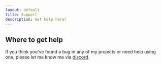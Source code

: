 ```yaml
---
layout: default
title: Support
description: Get help here!
---
```


## Where to get help

If you think you've found a bug in any of my projects or need help using one, please let me know me via [discord](https://discordapp.com/invite/6a56vK9).
